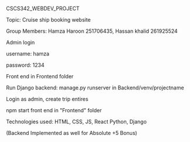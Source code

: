 
CSCS342_WEBDEV_PROJECT

Topic: Cruise ship booking website

Group Members: Hamza Haroon 251706435, Hassan khalid 261925524

Admin login

username: hamza

password: 1234

Front end in Frontend folder

Run Django backend: manage.py runserver in Backend/venv/projectname

Login as admin, create trip entires

npm start front end in "Frontend" folder

Technologies used: HTML, CSS, JS, React Python, Django

(Backend Implemented as well for Absolute +5 Bonus)
